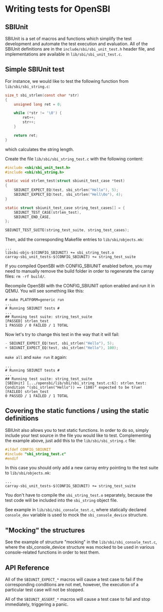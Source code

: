 Writing tests for OpenSBI
=========================

SBIUnit
-------
SBIUnit is a set of macros and functions which simplify the test development and
automate the test execution and evaluation. All of the SBIUnit definitions are
in the `include/sbi/sbi_unit_test.h` header file, and implementations are
available in `lib/sbi/sbi_unit_test.c`.

Simple SBIUnit test
-------------------

For instance, we would like to test the following function from
`lib/sbi/sbi_string.c`:

```c
size_t sbi_strlen(const char *str)
{
	unsigned long ret = 0;

	while (*str != '\0') {
		ret++;
		str++;
	}

	return ret;
}
```

which calculates the string length.

Create the file `lib/sbi/sbi_string_test.c` with the following content:

```c
#include <sbi/sbi_unit_test.h>
#include <sbi/sbi_string.h>

static void strlen_test(struct sbiunit_test_case *test)
{
	SBIUNIT_EXPECT_EQ(test, sbi_strlen("Hello"), 5);
	SBIUNIT_EXPECT_EQ(test, sbi_strlen("Hell\0o"), 4);
}

static struct sbiunit_test_case string_test_cases[] = {
	SBIUNIT_TEST_CASE(strlen_test),
	SBIUNIT_END_CASE,
};

SBIUNIT_TEST_SUITE(string_test_suite, string_test_cases);
```

Then, add the corresponding Makefile entries to `lib/sbi/objects.mk`:
```lang-makefile
...
libsbi-objs-$(CONFIG_SBIUNIT) += sbi_string_test.o
carray-sbi_unit_tests-$(CONFIG_SBIUNIT) += string_test_suite
```

If you compiled OpenSBI with CONFIG_SBIUNIT enabled before, you may need to
manually remove the build folder in order to regenerate the carray files:
`rm -rf build/`.

Recompile OpenSBI with the CONFIG_SBIUNIT option enabled and run it in QEMU.
You will see something like this:
```
# make PLATFORM=generic run
...
# Running SBIUNIT tests #
...
## Running test suite: string_test_suite
[PASSED] strlen_test
1 PASSED / 0 FAILED / 1 TOTAL
```

Now let's try to change this test in the way that it will fail:

```c
- SBIUNIT_EXPECT_EQ(test, sbi_strlen("Hello"), 5);
+ SBIUNIT_EXPECT_EQ(test, sbi_strlen("Hello"), 100);
```

`make all` and `make run` it again:
```
...
# Running SBIUNIT tests #
...
## Running test suite: string_test_suite
[SBIUnit] [.../opensbi/lib/sbi/sbi_string_test.c:6]: strlen_test: Condition "(sbi_strlen("Hello")) == (100)" expected to be true!
[FAILED] strlen_test
0 PASSED / 1 FAILED / 1 TOTAL
```
Covering the static functions / using the static definitions
------------------------------------------------------------

SBIUnit also allows you to test static functions. In order to do so, simply
include your test source in the file you would like to test. Complementing the
example above, just add this to the
`lib/sbi/sbi_string.c` file:

```c
#ifdef CONFIG_SBIUNIT
#include "sbi_string_test.c"
#endif
```

In this case you should only add a new carray entry pointing to the test suite
to `lib/sbi/objects.mk`:
```lang-makefile
...
carray-sbi_unit_tests-$(CONFIG_SBIUNIT) += string_test_suite
```

You don't have to compile the `sbi_string_test.o` separately, because the
test code will be included into the `sbi_string` object file.

See example in `lib/sbi/sbi_console_test.c`, where statically declared
`console_dev` variable is used to mock the `sbi_console_device` structure.

"Mocking" the structures
------------------------
See the example of structure "mocking" in the `lib/sbi/sbi_console_test.c`,
where the sbi_console_device structure was mocked to be used in various
console-related functions in order to test them.

API Reference
-------------
All of the `SBIUNIT_EXPECT_*` macros will cause a test case to fail if the
corresponding conditions are not met, however, the execution of a particular
test case will not be stopped.

All of the `SBIUNIT_ASSERT_*` macros will cause a test case to fail and stop
immediately, triggering a panic.
